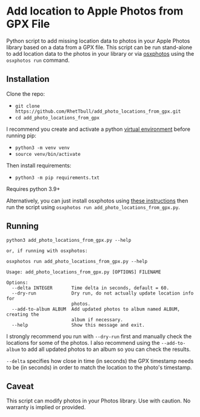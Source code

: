 # Add location to Apple Photos from GPX File

Python script to add missing location data to photos in your Apple Photos library based on a data from a GPX file. This script can be run stand-alone to add location data to the photos in your library or via [osxphotos](https://github.com/RhetTbull/osxphotos) using the `osxphotos run` command.

## Installation

Clone the repo:

- `git clone https://github.com/RhetTbull/add_photo_locations_from_gpx.git`
- `cd add_photo_locations_from_gpx`

I recommend you create and activate a python [virtual environment](https://docs.python.org/3/library/venv.html) before running pip:

- `python3 -m venv venv`
- `source venv/bin/activate`

Then install requirements:

- `python3 -m pip requirements.txt`

Requires python 3.9+

Alternatively, you can just install osxphotos using [these instructions](https://github.com/RhetTbull/osxphotos#installation) then run the script using `osxphotos run add_photo_locations_from_gpx.py`.

## Running

```
python3 add_photo_locations_from_gpx.py --help

or, if running with osxphotos:

osxphotos run add_photo_locations_from_gpx.py --help

Usage: add_photo_locations_from_gpx.py [OPTIONS] FILENAME

Options:
  --delta INTEGER       Time delta in seconds, default = 60.
  --dry-run             Dry run, do not actually update location info for
                        photos.
  --add-to-album ALBUM  Add updated photos to album named ALBUM, creating the
                        album if necessary.
  --help                Show this message and exit.
```

I strongly recommend you run with `--dry-run` first and manually check the locations for some of the photos.  I also recommend using the `--add-to-album` to add all updated photos to an album so you can check the results.  

`--delta` specifies how close in time (in seconds) the GPX timestamp needs to be (in seconds) in order to match the location to the photo's timestamp.

## Caveat

This script can modify photos in your Photos library. Use with caution.  No warranty is implied or provided.
